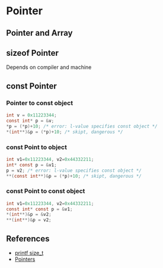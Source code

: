 # Pointer

## Pointer and Array

## sizeof Pointer
Depends on compiler and machine

## const Pointer

### Pointer to const object
```c
int v = 0x11223344;
const int* p = &v;
*p = (*p)+10; /* error: l-value specifies const object */
*(int**)&p = (*p)+10; /* skipt, dangerous */
```

### const Point to object
```c
int v1=0x11223344, v2=0x44332211;
int* const p = &v1;
p = v2; /* error: l-value specifies const object */
**(const int**)&p = (*p)+10; /* skipt, dangerous */
```

### const Point to const object
```c
int v1=0x11223344, v2=0x44332211;
const int* const p = &v1;
*(int**)&p = &v2;
**(int**)&p = v2;
```

## References
* [printf size_t](http://stackoverflow.com/questions/2524611/how-can-one-print-a-size-t-variable-portably-using-the-printf-family)
* [Pointers](http://stackoverflow.com/documentation/c/1108/pointers#t=201702060822544818513)
